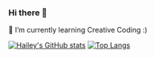 ### Hi there 👋
🌱 I’m currently learning Creative Coding :)

<!--
**HaileyGu/HaileyGu** is a ✨ _special_ ✨ repository because its `README.md` (this file) appears on your GitHub profile.

Here are some ideas to get you started:

- 🔭 I’m currently working on ...
- 🌱 I’m currently learning ...
- 👯 I’m looking to collaborate on ...
- 🤔 I’m looking for help with ...
- 💬 Ask me about ...
- 📫 How to reach me: ...
- 😄 Pronouns: ...
- ⚡ Fun fact: ...
-->

[![Hailey's GitHub stats](https://github-readme-stats.vercel.app/api?username=haileygu&count_private=true&include_all_commits=true&show_icons=true&theme=radical&hide=issues)]()
[![Top Langs](https://github-readme-stats.vercel.app/api/top-langs/?username=haileygu&theme=radical&hide=HTML,CSS,liquid&langs_count=10&layout=compact)]()
